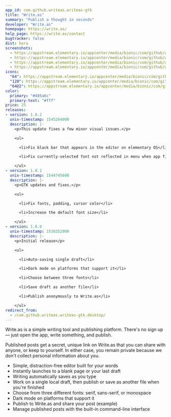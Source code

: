 ```yaml
---
app_id: com.github.writeas.writeas-gtk
title: "Write.as"
summary: "Publish a thought in seconds"
developer: "Write.as"
homepage: https://write.as/
help_page: https://write.as/contact
bugtracker: false
dist: hera
screenshots:
  - https://appstream.elementary.io/appcenter/media/bionic/com/github/writeas.writeas-gtk/CA128BA0E113CBE5D56E36A0C312E96D/screenshots/image-1_orig.png
  - https://appstream.elementary.io/appcenter/media/bionic/com/github/writeas.writeas-gtk/CA128BA0E113CBE5D56E36A0C312E96D/screenshots/image-2_orig.png
  - https://appstream.elementary.io/appcenter/media/bionic/com/github/writeas.writeas-gtk/CA128BA0E113CBE5D56E36A0C312E96D/screenshots/image-3_orig.png
  - https://appstream.elementary.io/appcenter/media/bionic/com/github/writeas.writeas-gtk/CA128BA0E113CBE5D56E36A0C312E96D/screenshots/image-4_orig.png
icons:
  "64": https://appstream.elementary.io/appcenter/media/bionic/com/github/writeas.writeas-gtk/CA128BA0E113CBE5D56E36A0C312E96D/icons/64x64/com.github.writeas.writeas-gtk_com.github.writeas.writeas-gtk.png
  "128": https://appstream.elementary.io/appcenter/media/bionic/com/github/writeas.writeas-gtk/CA128BA0E113CBE5D56E36A0C312E96D/icons/128x128/com.github.writeas.writeas-gtk_com.github.writeas.writeas-gtk.png
  "64@2": https://appstream.elementary.io/appcenter/media/bionic/com/github/writeas.writeas-gtk/CA128BA0E113CBE5D56E36A0C312E96D/icons/64x64@2/com.github.writeas.writeas-gtk_com.github.writeas.writeas-gtk.png
color:
  primary: "#485a6c"
  primary-text: "#fff"
price: 25
releases:
- version: 1.0.2
  unix-timestamp: 1545264000
  description: |-
    <p>This update fixes a few minor visual issues.</p>

    <ul>

      <li>Fix black bar that appears in the editor on elementary OS</li>

      <li>Fix currently-selected font not reflected in menu when app first loads</li>

    </ul>
- version: 1.0.1
  unix-timestamp: 1544745600
  description: |-
    <p>GTK updates and fixes.</p>

    <ul>

      <li>Fix fonts, padding, cursor color</li>

      <li>Increase the default font size</li>

    </ul>
- version: 1.0.0
  unix-timestamp: 1538352000
  description: |-
    <p>Initial release</p>

    <ul>

      <li>Auto-saving single draft</li>

      <li>Dark mode on platforms that support it</li>

      <li>Choose between three fonts</li>

      <li>Save draft as another file</li>

      <li>Publish anonymously to Write.as</li>

    </ul>
redirect_from:
  - /com.github.writeas.writeas-gtk.desktop/
---
```


<p>Write.as is a simple writing tool and publishing platform. There&apos;s no sign up — just open the app, write something, and publish.</p>
<p>Published posts get a secret, unique link on Write.as that you can share with anyone, or keep to yourself. In either case, you remain private because we don&apos;t collect personal information about you.</p>
<ul>
  <li>Simple, distraction-free editor built for your words</li>
  <li>Instantly launches to a blank page or your last draft</li>
  <li>Writing automatically saves as you type</li>
  <li>Work on a single local draft, then publish or save as another file when you&apos;re finished</li>
  <li>Choose from three different fonts: serif, sans-serif, or monospace</li>
  <li>Dark mode on platforms that support it</li>
  <li>Publish to Write.as and share your post (example)</li>
  <li>Manage published posts with the built-in command-line interface</li>
</ul>